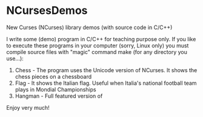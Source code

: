 # NCursesDemos
New Curses (NCurses) library demos (with source code in C/C++)

I write some (demo) program in C/C++ for teaching purpose only.
If you like to execute these programs in your computer (sorry, Linux only)
you must compile source files with "magic" command make (for any directory you use...):

1) Chess - The program uses the Unicode version of NCurses. It shows the chess pieces on a chessboard
2) Flag - It shows the Italian flag. Useful when Italia's national football team plays in Mondial Championships
3) Hangman - Full featured version of 

Enjoy very much!
